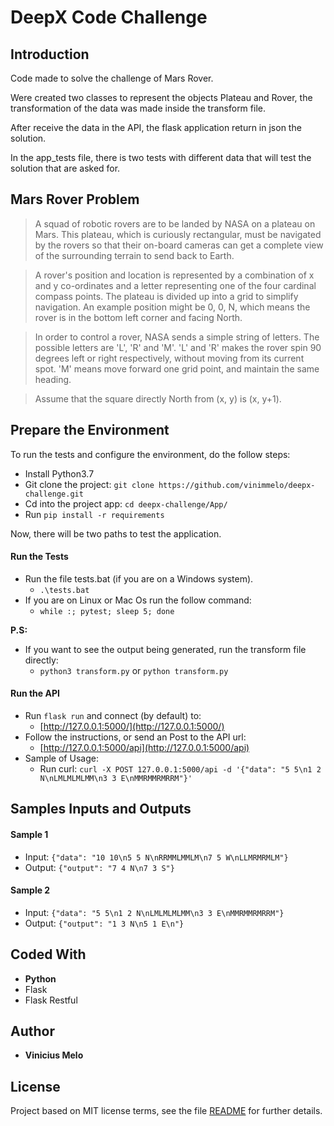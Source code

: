# DeepX Code Challenge

## Introduction

Code made to solve the challenge of Mars Rover.

Were created two classes to represent the objects Plateau and Rover, the transformation of the data was made inside the transform file.

After receive the data in the API, the flask application return in json the solution.

In the app_tests file, there is two tests with different data that will test the solution that are asked for.


## Mars Rover Problem

>A squad of robotic rovers are to be landed by NASA on a plateau on Mars. This plateau, which is curiously rectangular, must be navigated by the rovers so that their on-board cameras can get a complete view of the surrounding terrain to send back to Earth.

>A rover's position and location is represented by a combination of x and y co-ordinates and a letter representing one of the four cardinal compass points. The plateau is divided up into a grid to simplify navigation. An example position might be 0, 0, N, which means the rover is in the bottom left corner and facing North.

>In order to control a rover, NASA sends a simple string of letters. The possible letters are 'L', 'R' and 'M'. 'L' and 'R' makes the rover spin 90 degrees left or right respectively, without moving from its current spot. 'M' means move forward one grid point, and maintain the same heading.

>Assume that the square directly North from (x, y) is (x, y+1).

## Prepare the Environment

To run the tests and configure the environment, do the follow steps:

- Install Python3.7
- Git clone the project: `git clone https://github.com/vinimmelo/deepx-challenge.git`
- Cd into the project app: `cd deepx-challenge/App/`
- Run `pip install -r requirements`

Now, there will be two paths to test the application.

####  Run the Tests

- Run the file tests.bat (if you are on a Windows system).
    - `.\tests.bat`
- If you are on Linux or Mac Os run the follow command:
    - `while :; pytest; sleep 5; done`

**P.S:**
- If you want to see the output being generated, run the transform file directly:
    - `python3 transform.py` or `python transform.py`

#### Run the API

- Run `flask run` and connect (by default) to:
    - [http://127.0.0.1:5000/](http://127.0.0.1:5000/)
- Follow the instructions, or send an Post to the API url:
    - [http://127.0.0.1:5000/api](http://127.0.0.1:5000/api)
- Sample of Usage:
    - Run curl: `curl -X POST 127.0.0.1:5000/api -d '{"data": "5 5\n1 2 N\nLMLMLMLMM\n3 3 E\nMMRMMRMRRM"}'
`

## Samples Inputs and Outputs

#### Sample 1

- Input: `{"data": "10 10\n5 5 N\nRRMMLMMLM\n7 5 W\nLLMRMRMLM"}`
- Output: `{"output": "7 4 N\n7 3 S"}`

#### Sample 2

- Input: `{"data": "5 5\n1 2 N\nLMLMLMLMM\n3 3 E\nMMRMMRMRRM"}`
- Output: `{"output": "1 3 N\n5 1 E\n"}`

## Coded With

- **Python**
- Flask
- Flask Restful

## Author

- **Vinicius Melo**

## License

Project based on MIT license terms, see the file [README](https://github.com/vinimmelo/deepx-challenge/blob/master/README.md) for further details.


